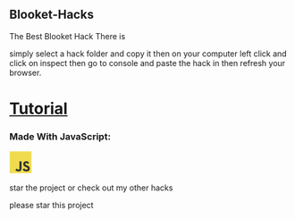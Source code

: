 ## Blooket-Hacks
The Best Blooket Hack There is


simply select a hack folder and copy it then on your computer left click and click on inspect then go to console and paste the hack in then 
refresh your browser.



# [Tutorial](https://www.youtube.com/watch?v=0pJW6SOabk0)










<h3 align="left">Made With JavaScript:</h3>
<p align="left"> <a href="https://developer.mozilla.org/en-US/docs/Web/JavaScript" target="_blank" rel="noreferrer"> <img
src="https://raw.githubusercontent.com/devicons/devicon/master/icons/javascript/javascript-original.svg" alt="javascript" width="40" height="40"/> </a> </p>

star the project or check out my other hacks 

please star this project
